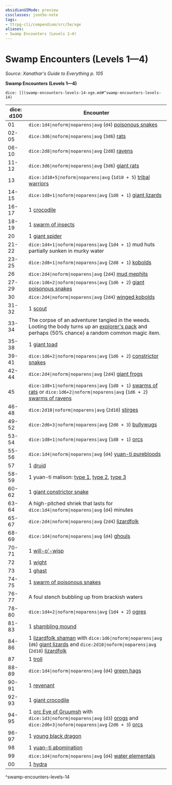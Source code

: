 ```yaml
---
obsidianUIMode: preview
cssclasses: json5e-note
tags:
- ttrpg-cli/compendium/src/5e/xge
aliases:
- Swamp Encounters (Levels 1—4)
---
```

# Swamp Encounters (Levels 1—4)
*Source: Xanathar's Guide to Everything p. 105* 

**Swamp Encounters (Levels 1—4)**

`dice: [](swamp-encounters-levels-14-xge.md#^swamp-encounters-levels-14)`

| dice: d100 | Encounter |
|------------|-----------|
| 01 | `dice:1d4\|noform\|noparens\|avg` (`d4`) [poisonous snakes](/3-Mechanics/CLI/bestiary/beast/venomous-snake-xmm.md) |
| 02-05 | `dice:3d6\|noform\|noparens\|avg` (`3d6`) [rats](/3-Mechanics/CLI/bestiary/beast/rat-xmm.md) |
| 06-10 | `dice:2d8\|noform\|noparens\|avg` (`2d8`) [ravens](/3-Mechanics/CLI/bestiary/beast/raven-xmm.md) |
| 11-12 | `dice:3d6\|noform\|noparens\|avg` (`3d6`) [giant rats](/3-Mechanics/CLI/bestiary/beast/giant-rat-xmm.md) |
| 13 | `dice:1d10+5\|noform\|noparens\|avg` (`1d10 + 5`) [tribal warriors](/3-Mechanics/CLI/bestiary/humanoid/warrior-infantry-xmm.md) |
| 14-15 | `dice:1d8+1\|noform\|noparens\|avg` (`1d8 + 1`) [giant lizards](/3-Mechanics/CLI/bestiary/beast/giant-lizard-xmm.md) |
| 16-17 | 1 [crocodile](/3-Mechanics/CLI/bestiary/beast/crocodile-xmm.md) |
| 18-19 | 1 [swarm of insects](/3-Mechanics/CLI/bestiary/beast/swarm-of-insects-xmm.md) |
| 20 | 1 [giant spider](/3-Mechanics/CLI/bestiary/beast/giant-spider-xmm.md) |
| 21-22 | `dice:1d4+1\|noform\|noparens\|avg` (`1d4 + 1`) mud huts partially sunken in murky water |
| 23-25 | `dice:2d8+1\|noform\|noparens\|avg` (`2d8 + 1`) [kobolds](/3-Mechanics/CLI/bestiary/dragon/kobold-warrior-xmm.md) |
| 26 | `dice:2d4\|noform\|noparens\|avg` (`2d4`) [mud mephits](/3-Mechanics/CLI/bestiary/elemental/mud-mephit-xmm.md) |
| 27-29 | `dice:1d6+2\|noform\|noparens\|avg` (`1d6 + 2`) [giant poisonous snakes](/3-Mechanics/CLI/bestiary/beast/giant-venomous-snake-xmm.md) |
| 30 | `dice:2d4\|noform\|noparens\|avg` (`2d4`) [winged kobolds](/3-Mechanics/CLI/bestiary/dragon/winged-kobold-xmm.md) |
| 31-32 | 1 [scout](/3-Mechanics/CLI/bestiary/humanoid/scout-xmm.md) |
| 33-34 | The corpse of an adventurer tangled in the weeds. Looting the body turns up an [explorer's pack](/3-Mechanics/CLI/items/explorers-pack-xphb.md) and perhaps (50% chance) a random common magic item. |
| 35-38 | 1 [giant toad](/3-Mechanics/CLI/bestiary/beast/giant-toad-xmm.md) |
| 39-41 | `dice:1d6+2\|noform\|noparens\|avg` (`1d6 + 2`) [constrictor snakes](/3-Mechanics/CLI/bestiary/beast/constrictor-snake-xmm.md) |
| 42-44 | `dice:2d4\|noform\|noparens\|avg` (`2d4`) [giant frogs](/3-Mechanics/CLI/bestiary/beast/giant-frog-xmm.md) |
| 45 | `dice:1d8+1\|noform\|noparens\|avg` (`1d8 + 1`) [swarms of rats](/3-Mechanics/CLI/bestiary/beast/swarm-of-rats-xmm.md) or `dice:1d6+2\|noform\|noparens\|avg` (`1d6 + 2`) [swarms of ravens](/3-Mechanics/CLI/bestiary/beast/swarm-of-ravens-xmm.md) |
| 46-48 | `dice:2d10\|noform\|noparens\|avg` (`2d10`) [stirges](/3-Mechanics/CLI/bestiary/monstrosity/stirge-xmm.md) |
| 49-52 | `dice:2d6+3\|noform\|noparens\|avg` (`2d6 + 3`) [bullywugs](/3-Mechanics/CLI/bestiary/fey/bullywug-warrior-xmm.md) |
| 53-54 | `dice:1d8+1\|noform\|noparens\|avg` (`1d8 + 1`) [orcs](/3-Mechanics/CLI/bestiary/humanoid/tough-xmm.md) |
| 55-56 | `dice:1d4\|noform\|noparens\|avg` (`d4`) [yuan-ti purebloods](/3-Mechanics/CLI/bestiary/monstrosity/yuan-ti-infiltrator-xmm.md) |
| 57 | 1 [druid](/3-Mechanics/CLI/bestiary/humanoid/druid-xmm.md) |
| 58-59 | 1 yuan-ti malison: [type 1](/3-Mechanics/CLI/bestiary/monstrosity/yuan-ti-malison-type-1-xmm.md), [type 2](/3-Mechanics/CLI/bestiary/monstrosity/yuan-ti-malison-type-2-xmm.md), [type 3](/3-Mechanics/CLI/bestiary/monstrosity/yuan-ti-malison-type-3-xmm.md) |
| 60-62 | 1 [giant constrictor snake](/3-Mechanics/CLI/bestiary/beast/giant-constrictor-snake-xmm.md) |
| 63-64 | A high-pitched shriek that lasts for `dice:1d4\|noform\|noparens\|avg` (`d4`) minutes |
| 65-67 | `dice:2d4\|noform\|noparens\|avg` (`2d4`) [lizardfolk](/3-Mechanics/CLI/bestiary/humanoid/scout-xmm.md) |
| 68-69 | `dice:1d4\|noform\|noparens\|avg` (`d4`) [ghouls](/3-Mechanics/CLI/bestiary/undead/ghoul-xmm.md) |
| 70-71 | 1 [will-o'-wisp](/3-Mechanics/CLI/bestiary/undead/will-o-wisp-xmm.md) |
| 72 | 1 [wight](/3-Mechanics/CLI/bestiary/undead/wight-xmm.md) |
| 73 | 1 [ghast](/3-Mechanics/CLI/bestiary/undead/ghast-xmm.md) |
| 74-75 | 1 [swarm of poisonous snakes](/3-Mechanics/CLI/bestiary/beast/swarm-of-venomous-snakes-xmm.md) |
| 76-77 | A foul stench bubbling up from brackish waters |
| 78-80 | `dice:1d4+2\|noform\|noparens\|avg` (`1d4 + 2`) [ogres](/3-Mechanics/CLI/bestiary/giant/ogre-xmm.md) |
| 81-83 | 1 [shambling mound](/3-Mechanics/CLI/bestiary/plant/shambling-mound-xmm.md) |
| 84-86 | 1 [lizardfolk shaman](/3-Mechanics/CLI/bestiary/elemental/lizardfolk-geomancer-xmm.md) with `dice:1d6\|noform\|noparens\|avg` (`d6`) [giant lizards](/3-Mechanics/CLI/bestiary/beast/giant-lizard-xmm.md) and `dice:2d10\|noform\|noparens\|avg` (`2d10`) [lizardfolk](/3-Mechanics/CLI/bestiary/humanoid/scout-xmm.md) |
| 87 | 1 [troll](/3-Mechanics/CLI/bestiary/giant/troll-xmm.md) |
| 88-89 | `dice:1d4\|noform\|noparens\|avg` (`d4`) [green hags](/3-Mechanics/CLI/bestiary/fey/green-hag-xmm.md) |
| 90-91 | 1 [revenant](/3-Mechanics/CLI/bestiary/undead/revenant-xmm.md) |
| 92-93 | 1 [giant crocodile](/3-Mechanics/CLI/bestiary/beast/giant-crocodile-xmm.md) |
| 94-95 | 1 [orc Eye of Gruumsh](/3-Mechanics/CLI/bestiary/humanoid/cultist-fanatic-xmm.md) with `dice:1d3\|noform\|noparens\|avg` (`d3`) [orogs](/3-Mechanics/CLI/bestiary/humanoid/berserker-xmm.md) and `dice:2d6+3\|noform\|noparens\|avg` (`2d6 + 3`) [orcs](/3-Mechanics/CLI/bestiary/humanoid/tough-xmm.md) |
| 96-97 | 1 [young black dragon](/3-Mechanics/CLI/bestiary/dragon/young-black-dragon-xmm.md) |
| 98 | 1 [yuan-ti abomination](/3-Mechanics/CLI/bestiary/monstrosity/yuan-ti-abomination-xmm.md) |
| 99 | `dice:1d4\|noform\|noparens\|avg` (`d4`) [water elementals](/3-Mechanics/CLI/bestiary/elemental/water-elemental-xmm.md) |
| 00 | 1 [hydra](/3-Mechanics/CLI/bestiary/monstrosity/hydra-xmm.md) |
^swamp-encounters-levels-14